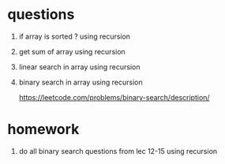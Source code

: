 # questions 

1. if array is sorted ? using recursion

2. get sum of array using recursion

3. linear search in array using recursion

4. binary search in array using recursion

    https://leetcode.com/problems/binary-search/description/

# homework 

1. do all binary search questions from lec 12-15 using recursion